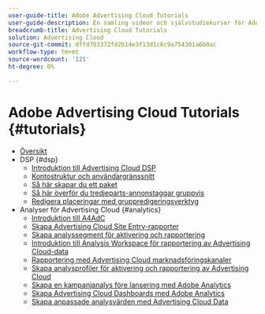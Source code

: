 ```yaml
---
user-guide-title: Adobe Advertising Cloud Tutorials
user-guide-description: En samling videor och självstudiekurser för Adobe Advertising Cloud.
breadcrumb-title: Advertising Cloud Tutorials
solution: Advertising Cloud
source-git-commit: dffd703372fd2b14e3f13d1c6c9a754301a6b0ac
workflow-type: tm+mt
source-wordcount: '121'
ht-degree: 0%

---
```



# Adobe Advertising Cloud Tutorials {#tutorials}

+ [Översikt](overview.md)
+ DSP {#dsp}
   + [Introduktion till Advertising Cloud DSP](/help/dsp/intro.md)
   + [Kontostruktur och användargränssnitt](/help/dsp/ui.md)
   + [Så här skapar du ett paket](/help/dsp/package-create.md)
   + [Så här överför du tredjeparts-annonstaggar gruppvis](/help/dsp/bulk-upload-third-party-ad-tags.md)
   + [Redigera placeringar med gruppredigeringsverktyg](/help/dsp/bulk-edit-placement-tools.md)
+ Analyser för Advertising Cloud {#analytics}
   + [Introduktion till A4AdC](/help/integrations/analytics/intro-a4adc.md)
   + [Skapa Advertising Cloud Site Entry-rapporter](/help/integrations/analytics/analytics-site-entry-a4adc.md)
   + [Skapa analyssegment för aktivering och rapportering](/help/integrations/analytics/analytics-segments-a4adc.md)
   + [Introduktion till Analysis Workspace för rapportering av Advertising Cloud-data](/help/integrations/analytics/analytics-analysis-workspace-a4adc.md)
   + [Rapportering med Advertising Cloud marknadsföringskanaler](/help/integrations/analytics/analytics-reporting-a4adc.md)
   + [Skapa analysprofiler för aktivering och rapportering av Advertising Cloud](/help/integrations/analytics/analytics-profiles-a4adc.md)
   + [Skapa en kampanjanalys före lansering med Adobe Analytics](/help/integrations/analytics/analytics-pre-launch-a4adc.md)
   + [Skapa Advertising Cloud Dashboards med Adobe Analytics](/help/integrations/analytics/analytics-dashboards-a4adc.md)
   + [Skapa anpassade analysvärden med Advertising Cloud Data](/help/integrations/analytics/analytics-custom-metrics-a4adc.md)

<!-- Will add to DSP chapter once the videos are complete:
  + [How to Create a Placement](/help/dsp/placement-create.md)
  + [Placement Targeting Capabilities](/help/dsp/placement-targeting.md)
  + [Audience Libraries and Applying Behavioral Targeting](/help/dsp/audience-libraries.md)
-->

<!-- If I move the "Analytics for Advertising Cloud chapter into a larger Integrations chapter, then I'll need to set up redirects by copying a CSV file into this repo and populating it for those legacy file names. -->